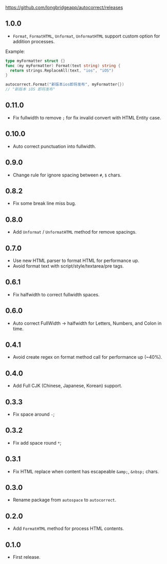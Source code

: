 https://github.com/longbridgeapp/autocorrect/releases

## 1.0.0

- `Format`, `FormatHTML`, `Unformat`, `UnformatHTML` support custom option for addition processes.

Example:

```go
type myFormatter struct {}
func (my myFormatter) Format(text string) string {
  return strings.ReplaceAll(text, "ios", "iOS")
}

autocorrect.Format("新版本ios即将发布", myFormatter{})
// "新版本 iOS 即将发布"
```

## 0.11.0

- Fix fullwidth to remove `;` for fix invalid convert with HTML Entity case.

## 0.10.0

- Auto correct punctuation into fullwidth.

## 0.9.0

- Change rule for ignore spacing between `#`, `$` chars.

## 0.8.2

- Fix some break line miss bug.

## 0.8.0

- Add `Unformat` / `UnformatHTML` method for remove spacings.

## 0.7.0

- Use new HTML parser to format HTML for performance up.
- Avoid format text with script/style/textarea/pre tags.

## 0.6.1

- Fix halfwidth to correct fullwidth spaces.

## 0.6.0

- Auto correct FullWidth -> halfwidth for Letters, Numbers, and Colon in time.

## 0.4.1

- Avoid create regex on format method call for performance up (~40%).

## 0.4.0

- Add Full CJK (Chinese, Japanese, Korean) support.

## 0.3.3

- Fix space around `-`;

## 0.3.2

- Fix add space round `*`;

## 0.3.1

- Fix HTML replace when content has escapeable `&amp;`, `&nbsp;` chars.

## 0.3.0

- Rename package from `autospace` to `autocorrect`.

## 0.2.0

- Add `FormatHTML` method for process HTML contents.

## 0.1.0

- First release.
